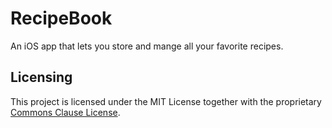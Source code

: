 # RecipeBook
An iOS app that lets you store and mange all your favorite recipes.

## Licensing
This project is licensed under the MIT License together with the proprietary [Commons Clause License](https://commonsclause.com).
